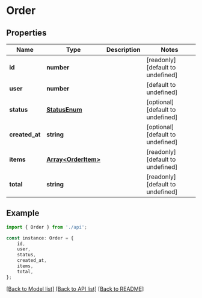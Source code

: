 # Order


## Properties

Name | Type | Description | Notes
------------ | ------------- | ------------- | -------------
**id** | **number** |  | [readonly] [default to undefined]
**user** | **number** |  | [default to undefined]
**status** | [**StatusEnum**](StatusEnum.md) |  | [optional] [default to undefined]
**created_at** | **string** |  | [optional] [default to undefined]
**items** | [**Array&lt;OrderItem&gt;**](OrderItem.md) |  | [readonly] [default to undefined]
**total** | **string** |  | [readonly] [default to undefined]

## Example

```typescript
import { Order } from './api';

const instance: Order = {
    id,
    user,
    status,
    created_at,
    items,
    total,
};
```

[[Back to Model list]](../README.md#documentation-for-models) [[Back to API list]](../README.md#documentation-for-api-endpoints) [[Back to README]](../README.md)
